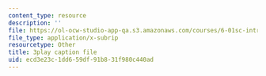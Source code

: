 ```yaml
---
content_type: resource
description: ''
file: https://ol-ocw-studio-app-qa.s3.amazonaws.com/courses/6-01sc-introduction-to-electrical-engineering-and-computer-science-i-spring-2011/ecd3e23c1dd659df91b831f980c440ad_cQntMUMQyRw.vtt
file_type: application/x-subrip
resourcetype: Other
title: 3play caption file
uid: ecd3e23c-1dd6-59df-91b8-31f980c440ad
---
```

